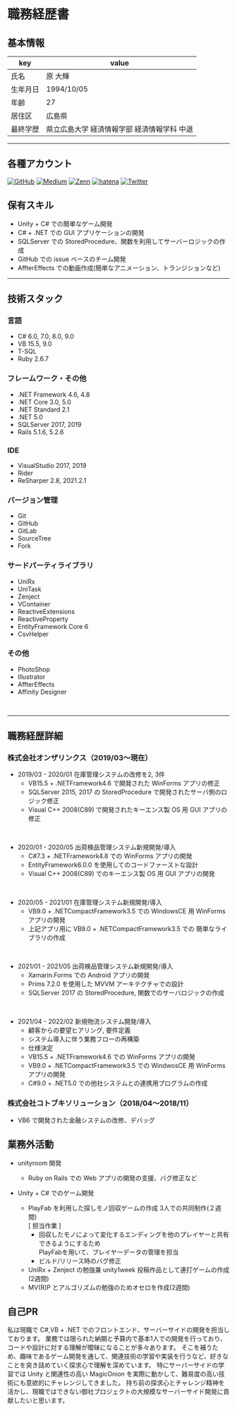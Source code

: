 # 職務経歴書

## 基本情報

|key|value|
|---|---|
|氏名|原 大輝|
|生年月日|1994/10/05|
|年齢|27|
|居住区|広島県|
|最終学歴|県立広島大学 経済情報学部 経済情報学科 中退|

---

## 各種アカウント
<p>
  <a href="https://github.com/eyedropsP" target="_blank"><img alt="GitHub" src="https://img.shields.io/badge/eyedrops-%2312100E.svg?&style=flat-square&logo=Github&logoColor=white"></img></a>
  <a href="https://qiita.com/eyedrops" target="_blank"><img alt="Medium" src="https://img.shields.io/badge/eyedrops-55C500.svg?&style=flat-square&logo=qiita&logoColor=white"></img></a>
  <a href="https://zenn.dev/ryo_kawamata" target="_blank"><img alt="Zenn" src="https://img.shields.io/badge/eyedrops-3EA8FF.svg?&style=flat-square&logo=Zenn&logoColor=white" /></a>
  <a href="https://eyedropsp.hatenablog.com/" target="_blank"><img alt="hatena" src="https://img.shields.io/badge/eyedrops-032233.svg?&style=flat-square&logo=HatenaBookmark&logoColor=white/"></img></a>
  <a href="https://twitter.com/eyedrops_p" target="_blank"><img alt="Twitter" src="https://img.shields.io/badge/@eyedrops_p-%231DA1F2.svg?&style=flat-square&logo=twitter&logoColor=white"></a>
</p>

## 保有スキル

- Unity + C# での簡単なゲーム開発
- C# + .NET での GUI アプリケーションの開発
- SQLServer での StoredProcedure、関数を利用してサーバーロジックの作成
- GitHub での issue ベースのチーム開発
- AffterEffects での動画作成(簡単なアニメーション、トランジションなど)

---

## 技術スタック

### 言語
- C# 6.0, 7.0, 8.0, 9.0
- VB 15.5, 9.0
- T-SQL
- Ruby 2.6.7

### フレームワーク・その他
- .NET Framework 4.6, 4.8
- .NET Core 3.0, 5.0
- .NET Standard 2.1
- .NET 5.0
- SQLServer 2017, 2019
- Rails 5.1.6, 5.2.6

### IDE
- VisualStudio 2017, 2019
- Rider
- ReSharper 2.8, 2021.2.1

### バージョン管理
- Git
- GitHub
- GitLab
- SourceTree
- Fork

### サードパーティライブラリ
- UniRx
- UniTask
- Zenject
- VContainer
- ReactiveExtensions
- ReactiveProperty
- EntityFramework Core 6
- CsvHelper

### その他
- PhotoShop
- Illustrator
- AffterEffects
- Affinity Designer

<br>

---

## 職務経歴詳細

### 株式会社オンザリンクス（2019/03〜現在）
- 2019/03 - 2020/01 在庫管理システムの改修を2, 3件
  - VB15.5 + .NETFramework4.6 で開発された WinForms アプリの修正
  - SQLServer 2015, 2017 の StoredProcedure で開発されたサーバ側のロジック修正
  - Visual C++ 2008(C89) で開発されたキーエンス製 OS 用 GUI アプリの修正

<br>

- 2020/01 - 2020/05 出荷検品管理システム新規開発/導入
  - C#7.3 + .NETFramework4.8 での WinForms アプリの開発
  - EntityFramework6.0.0 を使用してのコードファーストな設計
  - Visual C++ 2008(C89) でのキーエンス製 OS 用 GUI アプリの開発

<br>

- 2020/05 - 2021/01 在庫管理システム新規開発/導入
  - VB9.0 + .NETCompactFramework3.5 での WindowsCE 用 WinForms アプリの開発
  - 上記アプリ用に VB9.0 + .NETCompactFramework3.5 での 簡単なライブラリの作成

<br>

- 2021/01 - 2021/05 出荷検品管理システム新規開発/導入
  - Xamarin.Forms での Android アプリの開発
  - Prims 7.2.0 を使用した MVVM アーキテクチャでの設計
  - SQLServer 2017 の StoredProcedure, 関数でのサーバロジックの作成

<br>

- 2021/04 - 2022/02 新規物流システム開発/導入
  - 顧客からの要望ヒアリング, 要件定義
  - システム導入に伴う業務フローの再構築
  - 仕様決定
  - VB15.5 + .NETFramework4.6 での WinForms アプリの開発
  - VB9.0 + .NETCompactFramework3.5 での WindwosCE 用 WinForms アプリの開発
  - C#9.0 + .NET5.0 での他社システムとの連携用プログラムの作成

### 株式会社コトブキソリューション（2018/04〜2018/11）
- VB6 で開発された金融システムの改修、デバッグ

## 業務外活動
- unityroom 開発
  - Ruby on Rails での Web アプリの開発の支援、バグ修正など
  
- Unity + C# でのゲーム開発
  - PlayFab を利用した探しモノ回収ゲームの作成 3人での共同制作(２週間)<br>
    [ 担当作業 ]<br>
    - 回収したモノによって変化するエンディングを他のプレイヤーと共有できるようにするため<br>
    PlayFabを用いて、プレイヤーデータの管理を担当
    - ビルド/リリース時のバグ修正
  - UniRx + Zenject の勉強兼 unity1week 投稿作品として連打ゲームの作成(2週間)
  - MV(R)P とアルゴリズムの勉強のためオセロを作成(2週間)

## 自己PR
私は現職で C#,VB + .NET でのフロントエンド、サーバーサイドの開発を担当しております。
業務では限られた納期と予算内で基本1人での開発を行っており、コードや設計に対する理解が曖昧になることが多々あります。
そこを補うため、趣味であるゲーム開発を通して、関連技術の学習や実装を行うなど、好きなことを突き詰めていく探求心で理解を深めています。
特にサーバーサイドの学習では Unity と関連性の高い MagicOnion を実際に動かして、難易度の高い技術にも意欲的にチャレンジしてきました。
持ち前の探求心とチャレンジ精神を活かし、現職ではできない御社プロジェクトの大規模なサーバーサイド開発に貢献したいと思います。